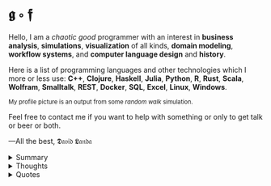 # 𝖌 ∘ 𝖋

Hello, I am a _chaotic good_ programmer with an interest in __business analysis__, __simulations__, __visualization__ of all kinds, __domain modeling__, __workflow systems__, and __computer language design__ and __history__.


Here is a list of programming languages and other technologies which I more or less use: __C++__, __Clojure__, __Haskell__, __Julia__, __Python__, __R__, __Rust__, __Scala__, __Wolfram__, __Smalltalk__, __REST__, __Docker__, __SQL__, __Excel__, __Linux__, __Windows__.

<sub>My profile picture is an output from some _random walk_ simulation.

Feel free to contact me if you want to help with something or only to get talk or beer or both.

&mdash;All the best, 𝕯𝔞𝔳𝔦𝔡 𝕷𝔞𝔫𝔡𝔞

<details>
<summary>Summary</summary>
<img src="http://www.madmusick.cz/obaly/darkthrone_under-a-funeral-moon-big.jpg" width="100%" />
</details>

<details>
<summary>Thoughts</summary>
Comming soon&hellip;
</details>

<details>
<summary>Quotes</summary>

<blockquote>
    Code tells you how; Comments tell you why.</br>
    &mdash;Jeff Atwood (aka Coding Horror)
</blockquote>

</details>
